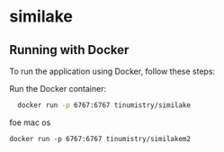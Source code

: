 ﻿# similake

## Running with Docker
To run the application using Docker, follow these steps:


Run the Docker container:

```sh
  docker run -p 6767:6767 tinumistry/similake
```
   
 
foe mac os
```
docker run -p 6767:6767 tinumistry/similakem2


```


